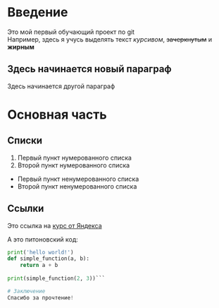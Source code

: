 # Введение  
Это мой первый обучающий проект по git  
Например, здесь я учусь выделять текст *курсивом*, ~~зачеркнутым~~ и **жирным**


Здесь начинается новый параграф  
---  
  
Здесь начинается другой параграф

# Основная часть  
## Списки  
1. Первый пункт нумерованного списка  
2. Второй пункт нумерованного списка  

- Первый пункт ненумерованного списка
- Второй пункт ненумерованного списка  
## Ссылки  
Это ссылка на [курс от Яндекса](https://practicum.yandex.ru/trainer/git-basics/lesson/c6b9607c-e8bc-4446-89f9-c74522c3492f/ "Нажми на меня!")


А это питоновский код:
```python
print('hello world!')
def simple_function(a, b):
	return a + b 
	
print(simple_function(2, 3))```  

# Заключение  
Спасибо за прочтение!